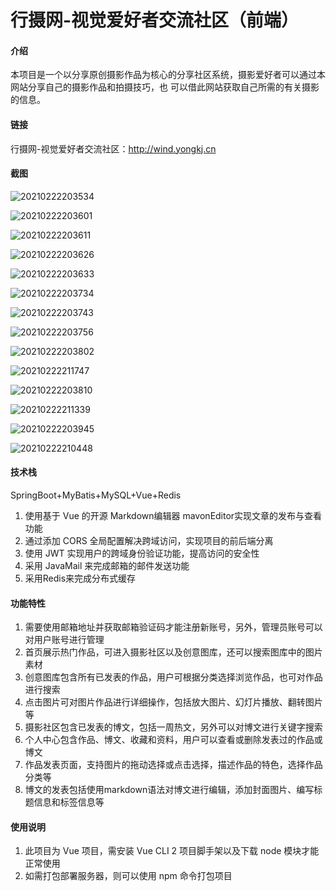 # 行摄网-视觉爱好者交流社区（前端）

#### 介绍
本项目是一个以分享原创摄影作品为核心的分享社区系统，摄影爱好者可以通过本网站分享自己的摄影作品和拍摄技巧，也 可以借此网站获取自己所需的有关摄影的信息。

#### 链接
行摄网-视觉爱好者交流社区：http://wind.yongkj.cn


#### 截图

![20210222203534](static/image/screenshot/20210222203534.png)

![20210222203601](static/image/screenshot/20210222203601.png)

![20210222203611](static/image/screenshot/20210222203611.png)

![20210222203626](static/image/screenshot/20210222203626.png)

![20210222203633](static/image/screenshot/20210222203633.png)

![20210222203734](static/image/screenshot/20210222203734.png)

![20210222203743](static/image/screenshot/20210222203743.png)

![20210222203756](static/image/screenshot/20210222203756.png)

![20210222203802](static/image/screenshot/20210222203802.png)

![20210222211747](static/image/screenshot/20210222211747.png)

![20210222203810](static/image/screenshot/20210222203810.png)

![20210222211339](static/image/screenshot/20210222211339.png)

![20210222203945](static/image/screenshot/20210222203945.png)

![20210222210448](static/image/screenshot/20210222210448.png)

#### 技术栈

SpringBoot+MyBatis+MySQL+Vue+Redis

1. 使用基于 Vue 的开源 Markdown编辑器 mavonEditor实现文章的发布与查看功能 
2. 通过添加 CORS 全局配置解决跨域访问，实现项目的前后端分离 
3. 使用 JWT 实现用户的跨域身份验证功能，提高访问的安全性 
4. 采用 JavaMail 来完成邮箱的邮件发送功能 
5. 采用Redis来完成分布式缓存

#### 功能特性

1. 需要使用邮箱地址并获取邮箱验证码才能注册新账号，另外，管理员账号可以对用户账号进行管理
2. 首页展示热门作品，可进入摄影社区以及创意图库，还可以搜索图库中的图片素材
3. 创意图库包含所有已发表的作品，用户可根据分类选择浏览作品，也可对作品进行搜索
4. 点击图片可对图片作品进行详细操作，包括放大图片、幻灯片播放、翻转图片等
5. 摄影社区包含已发表的博文，包括一周热文，另外可以对博文进行关键字搜索
6. 个人中心包含作品、博文、收藏和资料，用户可以查看或删除发表过的作品或博文
7. 作品发表页面，支持图片的拖动选择或点击选择，描述作品的特色，选择作品分类等
8. 博文的发表包括使用markdown语法对博文进行编辑，添加封面图片、编写标题信息和标签信息等

####  使用说明

1. 此项目为 Vue 项目，需安装 Vue CLI 2 项目脚手架以及下载 node 模块才能正常使用
2. 如需打包部署服务器，则可以使用 npm 命令打包项目

